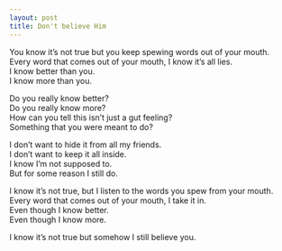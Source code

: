 ```yaml
---
layout: post
title: Don't believe Him
---
```

You know it’s not true but you keep spewing words out of your mouth. <br>
Every word that comes out of your mouth, I know it’s all lies. <br>
I know better than you. <br>
I know more than you.

Do you really know better? <br>
Do you really know more? <br>
How can you tell this isn’t just a gut feeling? <br>
Something that you were meant to do?

I don’t want to hide it from all my friends. <br>
I don’t want to keep it all inside. <br>
I know I’m not supposed to. <br>
But for some reason I still do.

I know it’s not true, but I listen to the words you spew from your mouth. <br>
Every word that comes out of your mouth, I take it in. <br>
Even though I know better. <br>
Even though I know more.

I know it’s not true but somehow I still believe you.
